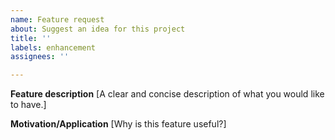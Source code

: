 ```yaml
---
name: Feature request
about: Suggest an idea for this project
title: ''
labels: enhancement
assignees: ''

---
```


**Feature description**
[A clear and concise description of what you would like to have.]

**Motivation/Application**
[Why is this feature useful?]
